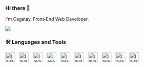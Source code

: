 ### Hi there 👋
I'm Cagatay, Front-End Web Developer.

<img src="https://media.tenor.com/z5baub0vAPQAAAAC/powerpoint-the-office.gif">

### 🛠 Languages and Tools

<img  align="left" alt="java" width="30px" style="padding-right:10px;" src="https://cdn.jsdelivr.net/gh/devicons/devicon/icons/html5/html5-original.svg" />
<img align="left" alt="java" width="30px" style="padding-right:10px;" src="https://cdn.jsdelivr.net/gh/devicons/devicon/icons/css3/css3-original.svg" />
<img align="left" alt="java" width="30px" style="padding-right:10px;" src="https://cdn.jsdelivr.net/gh/devicons/devicon/icons/javascript/javascript-original.svg" />
<img  align="left" alt="java" width="30px" style="padding-right:10px;" src="https://cdn.jsdelivr.net/gh/devicons/devicon/icons/sass/sass-original.svg" />
<img  align="left" alt="java" width="30px" style="padding-right:10px;" src="https://cdn.jsdelivr.net/gh/devicons/devicon/icons/react/react-original.svg" />
<img   align="left" alt="java" width="30px" style="padding-right:10px;" src="https://cdn.jsdelivr.net/gh/devicons/devicon/icons/gulp/gulp-plain.svg" />
<img align="left" alt="java" width="30px" style="padding-right:10px;"  src="https://cdn.jsdelivr.net/gh/devicons/devicon/icons/bootstrap/bootstrap-original.svg" />
<img align="left" alt="java" width="30px" style="padding-right:10px;" src="https://cdn.jsdelivr.net/gh/devicons/devicon/icons/tailwindcss/tailwindcss-plain.svg" />
<img align="left" alt="java" width="30px" style="padding-right:10px;" src="https://cdn.jsdelivr.net/gh/devicons/devicon/icons/firebase/firebase-plain.svg" />
<img align="left" alt="java" width="30px" style="padding-right:10px;" src="https://cdn.jsdelivr.net/gh/devicons/devicon/icons/github/github-original.svg" />



